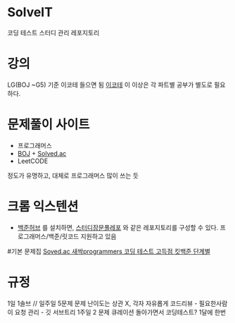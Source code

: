 # SolveIT
코딩 테스트 스터디 관리 레포지토리


# **강의**

LG(BOJ ~G5) 기준 이코테 들으면 됨 [이코테](https://youtube.com/playlist?list=PLRx0vPvlEmdAghTr5mXQxGpHjWqSz0dgC&si=F7AyntzGXLznVxMd)
이 이상은 각 파트별 공부가 별도로 필요하다.

# **문제풀이 사이트**

- 프로그래머스
- [BOJ](http://boj.kr/) + [Solved.ac](https://solved.ac/)
- LeetCODE

정도가 유명하고, 대체로 프로그래머스 많이 쓰는 듯

# **크롬 익스텐션**

- [백준허브](https://chromewebstore.google.com/detail/%EB%B0%B1%EC%A4%80%ED%97%88%EB%B8%8Cbaekjoonhub/ccammcjdkpgjmcpijpahlehmapgmphmk?hl=ko) 를 설치하면, [스터디장문풀레포](https://github.com/jaehyun-ko/Algorithm-Study) 와 같은 레포지토리를 구성할 수 있다. 프로그래머스/백준/릿코드 지원하고 있음

#기본 문제집
[Soved.ac 새싹](https://solved.ac/problems/sprout)[programmers 코딩 테스트 고득점 킷](https://school.programmers.co.kr/learn/challenges?tab=algorithm_practice_kit)[백준 단계별](https://www.acmicpc.net/step)

# **규정**

1일 1솔브 // 일주일 5문제
문제 난이도는 상관 X, 각자 자유롭게
코드리뷰 - 필요한사람이 요청
관리 - 깃 서브트리
1주일 2 문제 큐레이션 돌아가면서 
코딩테스트? 1달에 한번
